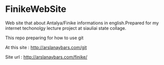 # FinikeWebSite
Web site that about Antalya/Finike informations in english.Prepared for my internet techonolgy lecture project at siauliai state collage.

This repo preparing for how to use git

At this site : http://arslanaybars.com/git

Site url : http://arslanaybars.com/finike/
